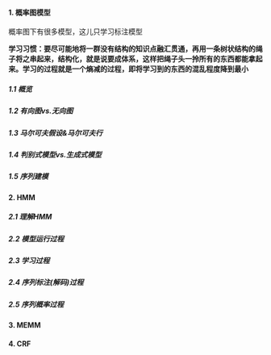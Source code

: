 #### 1. 概率图模型

概率图下有很多模型，这儿只学习标注模型

**学习习惯：要尽可能地将一群没有结构的知识点融汇贯通，再用一条树状结构的绳子将之串起来，结构化，就是说要成体系，这样把绳子头一拎所有的东西都能拿起来。学习的过程就是一个熵减的过程，即将学习到的东西的混乱程度降到最小** 

##### 1.1 概览



##### 1.2 有向图vs.无向图

##### 1.3 马尔可夫假设&马尔可夫行

##### 1.4 判别式模型vs.生成式模型

##### 1.5 序列建模

#### 2. HMM

##### 2.1 理解HMM

##### 2.2 模型运行过程

##### 2.3 学习过程

##### 2.4 序列标注(解码)过程

##### 2.5 序列概率过程

#### 3. MEMM

#### 4. CRF



